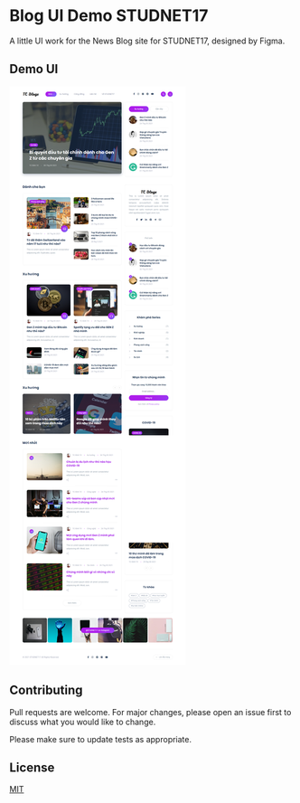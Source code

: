 # Blog UI Demo STUDNET17

A little UI work for the News Blog site for STUDNET17, designed by Figma.

## Demo UI
![alt text](images/screencapture-demo.png)

## Contributing
Pull requests are welcome. For major changes, please open an issue first to discuss what you would like to change.

Please make sure to update tests as appropriate.

## License
[MIT](https://choosealicense.com/licenses/mit/)
